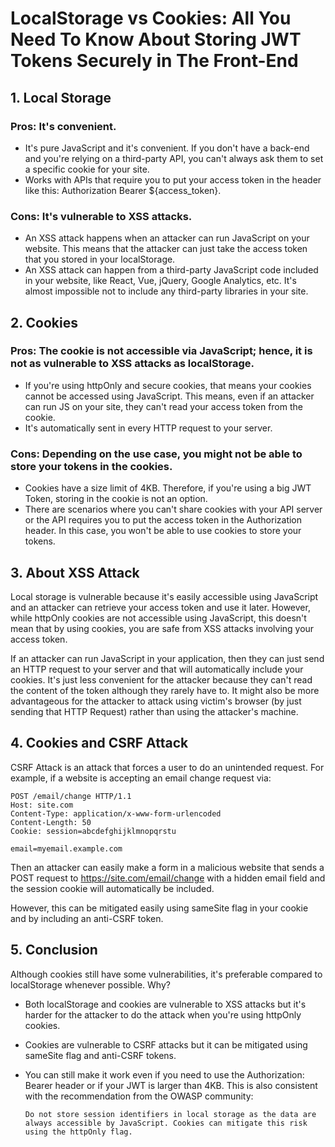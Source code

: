 # LocalStorage vs Cookies: All You Need To Know About Storing JWT Tokens Securely in The Front-End
## 1. Local Storage
### Pros: It's convenient.

- It's pure JavaScript and it's convenient. If you don't have a back-end and you're relying on a third-party API, you can't always ask them to set a specific cookie for your site.
- Works with APIs that require you to put your access token in the header like this: Authorization Bearer ${access_token}.

### Cons: It's vulnerable to XSS attacks.

- An XSS attack happens when an attacker can run JavaScript on your website. This means that the attacker can just take the access token that you stored in your localStorage.
- An XSS attack can happen from a third-party JavaScript code included in your website, like React, Vue, jQuery, Google Analytics, etc. It's almost impossible not to include any third-party libraries in your site.

## 2. Cookies
### Pros: The cookie is not accessible via JavaScript; hence, it is not as vulnerable to XSS attacks as localStorage.

- If you're using httpOnly and secure cookies, that means your cookies cannot be accessed using JavaScript. This means, even if an attacker can run JS on your site, they can't read your access token from the cookie.
- It's automatically sent in every HTTP request to your server.

### Cons: Depending on the use case, you might not be able to store your tokens in the cookies.

- Cookies have a size limit of 4KB. Therefore, if you're using a big JWT Token, storing in the cookie is not an option.
- There are scenarios where you can't share cookies with your API server or the API requires you to put the access token in the Authorization header. In this case, you won't be able to use cookies to store your tokens.

## 3. About XSS Attack
Local storage is vulnerable because it's easily accessible using JavaScript and an attacker can retrieve your access token and use it later. However, while httpOnly cookies are not accessible using JavaScript, this doesn't mean that by using cookies, you are safe from XSS attacks involving your access token.

If an attacker can run JavaScript in your application, then they can just send an HTTP request to your server and that will automatically include your cookies. It's just less convenient for the attacker because they can't read the content of the token although they rarely have to. It might also be more advantageous for the attacker to attack using victim's browser (by just sending that HTTP Request) rather than using the attacker's machine.

## 4. Cookies and CSRF Attack
CSRF Attack is an attack that forces a user to do an unintended request. For example, if a website is accepting an email change request via:
```
POST /email/change HTTP/1.1
Host: site.com
Content-Type: application/x-www-form-urlencoded
Content-Length: 50
Cookie: session=abcdefghijklmnopqrstu

email=myemail.example.com 
```
Then an attacker can easily make a form in a malicious website that sends a POST request to https://site.com/email/change with a hidden email field and the session cookie will automatically be included.

However, this can be mitigated easily using sameSite flag in your cookie and by including an anti-CSRF token.

## 5. Conclusion
Although cookies still have some vulnerabilities, it's preferable compared to localStorage whenever possible. Why?

- Both localStorage and cookies are vulnerable to XSS attacks but it's harder for the attacker to do the attack when you're using httpOnly cookies.
- Cookies are vulnerable to CSRF attacks but it can be mitigated using sameSite flag and anti-CSRF tokens.
- You can still make it work even if you need to use the Authorization: Bearer header or if your JWT is larger than 4KB. This is also consistent with the recommendation from the OWASP community:
    
    `Do not store session identifiers in local storage as the data are always accessible by JavaScript. Cookies can mitigate this risk using the httpOnly flag.`